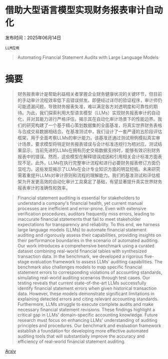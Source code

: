 # 借助大型语言模型实现财务报表审计自动化

发布时间：2025年06月14日

`LLM应用`

> Automating Financial Statement Audits with Large Language Models

# 摘要

> 财务报表审计是帮助利益相关者掌握企业财务健康状况的关键环节，但目前的手动审计流程效率低下且错误频发。即便经过详尽的验证程序，审计师仍可能遗漏问题，导致财务报表失准，难以满足各方对透明度和可靠性的期待。为此，我们探索利用大型语言模型（LLMs）实现财务报表审计的自动化，并对其能力进行严格评估，揭示其在自动化审计场景下的性能边界。我们的研究构建了一个基于精心策划数据集的全面基准，将真实世界财务表格与合成交易数据相结合。在基准测试中，我们设计了一套严谨的五阶段评估框架，用于全面考察LLMs的审计能力。该基准还通过测试用例模拟真实审计场景，要求模型将特定财务报表错误与会计标准违规行为相对应。测试结果显示，当前先进的LLMs在拥有历史交易数据支持时，能够有效识别财务报表中的错误。然而，这些模型在解释错误成因和引用相关会计标准方面表现不足。此外，LLMs在执行完整审计流程和进行必要财务报表修订方面仍显吃力。这些发现揭示了LLMs在会计专业知识方面的明显短板。未来研究需着重提升LLMs对审计原则和流程的理解能力。我们的基准测试和评估框架为开发更高效的自动化审计工具奠定了基础，有望显著提升真实世界财务报表审计的准确性和效率。

> Financial statement auditing is essential for stakeholders to understand a company's financial health, yet current manual processes are inefficient and error-prone. Even with extensive verification procedures, auditors frequently miss errors, leading to inaccurate financial statements that fail to meet stakeholder expectations for transparency and reliability. To this end, we harness large language models (LLMs) to automate financial statement auditing and rigorously assess their capabilities, providing insights on their performance boundaries in the scenario of automated auditing. Our work introduces a comprehensive benchmark using a curated dataset combining real-world financial tables with synthesized transaction data. In the benchmark, we developed a rigorous five-stage evaluation framework to assess LLMs' auditing capabilities. The benchmark also challenges models to map specific financial statement errors to corresponding violations of accounting standards, simulating real-world auditing scenarios through test cases. Our testing reveals that current state-of-the-art LLMs successfully identify financial statement errors when given historical transaction data. However, these models demonstrate significant limitations in explaining detected errors and citing relevant accounting standards. Furthermore, LLMs struggle to execute complete audits and make necessary financial statement revisions. These findings highlight a critical gap in LLMs' domain-specific accounting knowledge. Future research must focus on enhancing LLMs' understanding of auditing principles and procedures. Our benchmark and evaluation framework establish a foundation for developing more effective automated auditing tools that will substantially improve the accuracy and efficiency of real-world financial statement auditing.

[Arxiv](https://arxiv.org/abs/2506.17282)